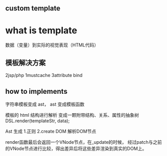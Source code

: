 ## custom template

# what is template
数据（变量）到实际的视觉表现（HTML代码）

## 模板解决方案

2jsp/php
1mustcache
3attribute bind

## how to implements

字符串模板变成 ast，
ast 变成模板函数

模板的 html 结构进行解析
变成一颗附带结构、关系、属性的抽象树
DSL.render(templateStr, data);

Ast 生成
1.正则
2.create DOM 解析DOM节点

render函数最后会返回一个VNode节点，在_update的时候，
经过patch与之前的VNode节点进行比较，得出差异后将这些差异渲染到真实的DOM上。





